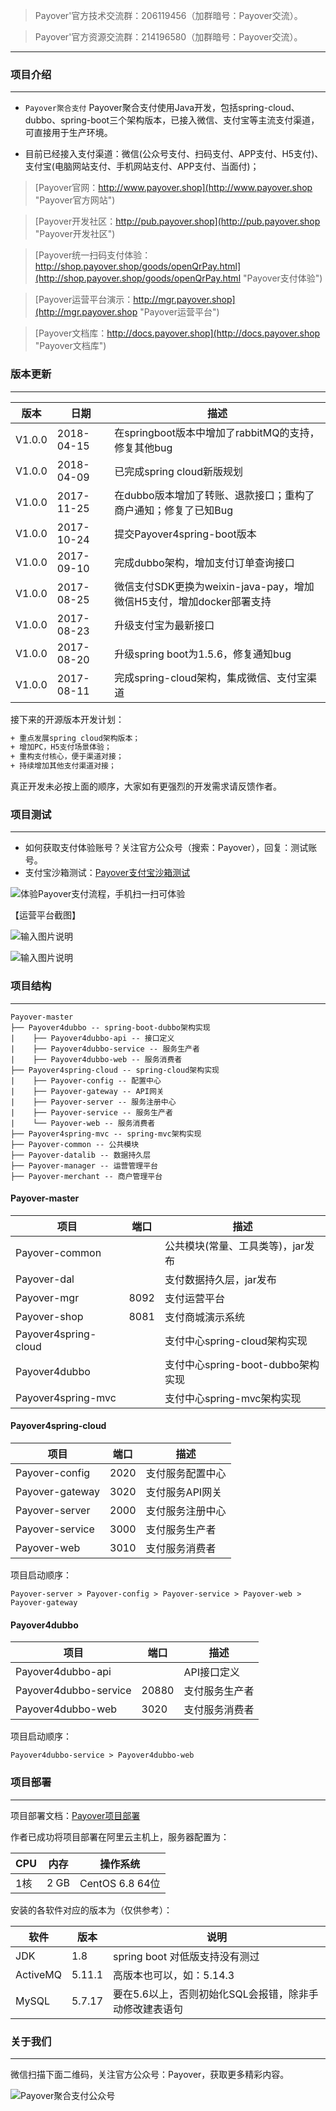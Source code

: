 >Payover'官方技术交流群：206119456（加群暗号：Payover交流）。

>Payover'官方资源交流群：214196580（加群暗号：Payover交流）。
***

### 项目介绍
***

- `Payover聚合支付` Payover聚合支付使用Java开发，包括spring-cloud、dubbo、spring-boot三个架构版本，已接入微信、支付宝等主流支付渠道，可直接用于生产环境。

- 目前已经接入支付渠道：微信(公众号支付、扫码支付、APP支付、H5支付)、支付宝(电脑网站支付、手机网站支付、APP支付、当面付)；

> [Payover官网：http://www.payover.shop](http://www.payover.shop "Payover官方网站")

> [Payover开发社区：http://pub.payover.shop](http://pub.payover.shop "Payover开发社区")

> [Payover统一扫码支付体验：http://shop.payover.shop/goods/openQrPay.html](http://shop.payover.shop/goods/openQrPay.html "Payover支付体验")

> [Payover运营平台演示：http://mgr.payover.shop](http://mgr.payover.shop "Payover运营平台")

> [Payover文档库：http://docs.payover.shop](http://docs.payover.shop "Payover文档库")

### 版本更新
***

版本 |日期 |描述
------- | ------- | -------
V1.0.0 |2018-04-15 |在springboot版本中增加了rabbitMQ的支持，修复其他bug
V1.0.0 |2018-04-09 |已完成spring cloud新版规划
V1.0.0 |2017-11-25 |在dubbo版本增加了转账、退款接口；重构了商户通知；修复了已知Bug
V1.0.0 |2017-10-24 |提交Payover4spring-boot版本
V1.0.0 |2017-09-10 |完成dubbo架构，增加支付订单查询接口
V1.0.0 |2017-08-25 |微信支付SDK更换为weixin-java-pay，增加微信H5支付，增加docker部署支持
V1.0.0 |2017-08-23 |升级支付宝为最新接口
V1.0.0 |2017-08-20 |升级spring boot为1.5.6，修复通知bug
V1.0.0 |2017-08-11 |完成spring-cloud架构，集成微信、支付宝渠道

接下来的开源版本开发计划：
```html
+ 重点发展spring cloud架构版本；
+ 增加PC，H5支付场景体验；
+ 重构支付核心，便于渠道对接；
+ 持续增加其他支付渠道对接；
```
真正开发未必按上面的顺序，大家如有更强烈的开发需求请反馈作者。

### 项目测试
------------


- 如何获取支付体验账号？关注官方公众号（搜索：Payover），回复：测试账号。
- 支付宝沙箱测试：[Payover支付宝沙箱测试](http://docs.payover.shop/docs/deploy/41 "Payover支付宝沙箱测试")

![体验Payover支付流程，手机扫一扫可体验](https://git.oschina.net/uploads/images/2017/1009/112525_df5aac80_430718.png "Payover支付体验")

【运营平台截图】

![输入图片说明](https://git.oschina.net/uploads/images/2017/0814/015506_5b5871eb_430718.png "Payover运营平台")

![输入图片说明](https://git.oschina.net/uploads/images/2017/0814/015531_b34e63aa_430718.png "Payover运营平台")

### 项目结构
***
```
Payover-master
├── Payover4dubbo -- spring-boot-dubbo架构实现
|    ├── Payover4dubbo-api -- 接口定义
|    ├── Payover4dubbo-service -- 服务生产者
|    ├── Payover4dubbo-web -- 服务消费者
├── Payover4spring-cloud -- spring-cloud架构实现
|    ├── Payover-config -- 配置中心
|    ├── Payover-gateway -- API网关
|    ├── Payover-server -- 服务注册中心
|    ├── Payover-service -- 服务生产者
|    └── Payover-web -- 服务消费者
├── Payover4spring-mvc -- spring-mvc架构实现
├── Payover-common -- 公共模块
├── Payover-datalib -- 数据持久层
├── Payover-manager -- 运营管理平台
├── Payover-merchant -- 商户管理平台
```

#### Payover-master
| 项目  | 端口 | 描述
|---|---|---
|Payover-common |  | 公共模块(常量、工具类等)，jar发布
|Payover-dal |  | 支付数据持久层，jar发布
|Payover-mgr | 8092 | 支付运营平台
|Payover-shop | 8081 | 支付商城演示系统
|Payover4spring-cloud |  | 支付中心spring-cloud架构实现
|Payover4dubbo |  | 支付中心spring-boot-dubbo架构实现
|Payover4spring-mvc |  | 支付中心spring-mvc架构实现
#### Payover4spring-cloud
| 项目  | 端口 | 描述
|---|---|---
|Payover-config | 2020 | 支付服务配置中心
|Payover-gateway | 3020 | 支付服务API网关
|Payover-server | 2000 | 支付服务注册中心
|Payover-service | 3000 | 支付服务生产者
|Payover-web | 3010 | 支付服务消费者
项目启动顺序：
```
Payover-server > Payover-config > Payover-service > Payover-web > Payover-gateway
```
#### Payover4dubbo
| 项目  | 端口 | 描述
|---|---|---
|Payover4dubbo-api |  | API接口定义
|Payover4dubbo-service | 20880 | 支付服务生产者
|Payover4dubbo-web | 3020 | 支付服务消费者
项目启动顺序：
```
Payover4dubbo-service > Payover4dubbo-web
```
### 项目部署
***

项目部署文档：[Payover项目部署](http://docs.payover.shop/docs/deploy "Payover部署")

作者已成功将项目部署在阿里云主机上，服务器配置为：

| CPU  | 内存 | 操作系统
|---|---|---
|1核 | 2 GB | CentOS 6.8 64位

安装的各软件对应的版本为（仅供参考）：

| 软件  | 版本 | 说明
|---|---|---
|JDK | 1.8 | spring boot 对低版支持没有测过
|ActiveMQ|  5.11.1 | 高版本也可以，如：5.14.3
|MySQL | 5.7.17 | 要在5.6以上，否则初始化SQL会报错，除非手动修改建表语句

### 关于我们
***
微信扫描下面二维码，关注官方公众号：Payover，获取更多精彩内容。

![Payover聚合支付公众号](http://docs.payover.shop/uploads/201708/attach_14dc8f1fac0a36a1.jpg "Payover公众号")